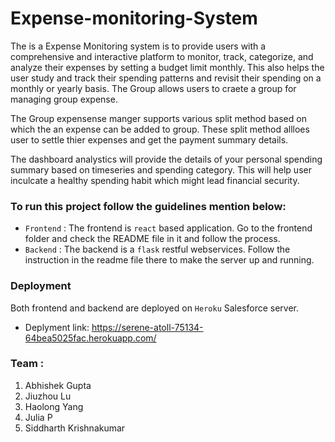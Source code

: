 # Expense-monitoring-System

The is a Expense Monitoring system is to provide users with a comprehensive and interactive platform to monitor, track, categorize, and analyze their expenses by setting a budget limit monthly. This also helps the user study and track their spending patterns and revisit their spending on a monthly or yearly basis. The Group allows users to craete a group for managing group expense.

The Group expensense manger supports various split method based on which the an expense can be added to group. These split method allloes user to settle thier expenses and get the payment summary details.

The dashboard analystics will provide the details of your personal spending summary based on timeseries and spending category. This will help user inculcate a healthy spending habit which might lead financial security.

### To run this project follow the guidelines mention below:

- `Frontend` : The frontend is `react` based application. Go to the frontend folder and check the README file in it and follow the process.
- `Backend` : The backend is a `flask` restful webservices. Follow the instruction in the readme file there to make the server up and running.

### Deployment

Both frontend and backend are deployed on `Heroku` Salesforce server.

- Deplyment link: https://serene-atoll-75134-64bea5025fac.herokuapp.com/
  

### Team :

1. Abhishek Gupta
2. Jiuzhou Lu
3. Haolong Yang
4. Julia P
5. Siddharth Krishnakumar
